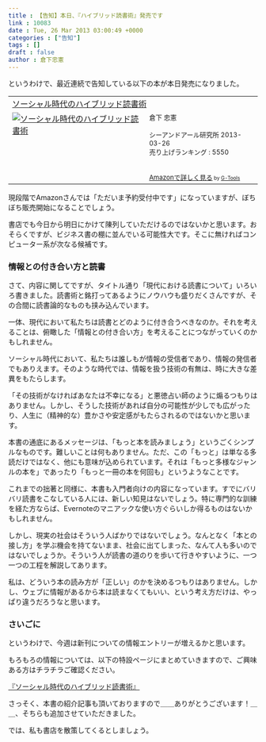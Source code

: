 ```yaml
---
title : 【告知】本日、『ハイブリッド読書術』発売です
link : 10083
date : Tue, 26 Mar 2013 03:00:49 +0000
categories : ["告知"]
tags : []
draft : false
author : 倉下忠憲
---
```


というわけで、最近連続で告知している以下の本が本日発売になりました。

<table  border="0" cellpadding="5"><tr><td colspan="2"><a href="http://www.amazon.co.jp/%E3%82%BD%E3%83%BC%E3%82%B7%E3%83%A3%E3%83%AB%E6%99%82%E4%BB%A3%E3%81%AE%E3%83%8F%E3%82%A4%E3%83%96%E3%83%AA%E3%83%83%E3%83%89%E8%AA%AD%E6%9B%B8%E8%A1%93-%E5%80%89%E4%B8%8B-%E5%BF%A0%E6%86%B2/dp/4863541244%3FSubscriptionId%3D15SMZCTB9V8NGR2TW082%26tag%3Drashita1000-22%26linkCode%3Dxm2%26camp%3D2025%26creative%3D165953%26creativeASIN%3D4863541244" target="_blank">ソーシャル時代のハイブリッド読書術</a><img src="http://www.assoc-amazon.jp/e/ir?t=rashita1000-22&l=ur2&o=9" width="1" height="1" style="border: none;" alt="" /></td></tr><tr><td valign="top"><a href="http://www.amazon.co.jp/%E3%82%BD%E3%83%BC%E3%82%B7%E3%83%A3%E3%83%AB%E6%99%82%E4%BB%A3%E3%81%AE%E3%83%8F%E3%82%A4%E3%83%96%E3%83%AA%E3%83%83%E3%83%89%E8%AA%AD%E6%9B%B8%E8%A1%93-%E5%80%89%E4%B8%8B-%E5%BF%A0%E6%86%B2/dp/4863541244%3FSubscriptionId%3D15SMZCTB9V8NGR2TW082%26tag%3Drashita1000-22%26linkCode%3Dxm2%26camp%3D2025%26creative%3D165953%26creativeASIN%3D4863541244" target="_blank"><img src="http://ecx.images-amazon.com/images/I/518XjWRBV5L._SL160_.jpg" border="0" alt="ソーシャル時代のハイブリッド読書術" /></a></td><td valign="top"><font size="-1">倉下 忠憲 <br /><br />シーアンドアール研究所  2013-03-26<br />売り上げランキング : 5550<br /><br /><br /><a href="http://www.amazon.co.jp/%E3%82%BD%E3%83%BC%E3%82%B7%E3%83%A3%E3%83%AB%E6%99%82%E4%BB%A3%E3%81%AE%E3%83%8F%E3%82%A4%E3%83%96%E3%83%AA%E3%83%83%E3%83%89%E8%AA%AD%E6%9B%B8%E8%A1%93-%E5%80%89%E4%B8%8B-%E5%BF%A0%E6%86%B2/dp/4863541244%3FSubscriptionId%3D15SMZCTB9V8NGR2TW082%26tag%3Drashita1000-22%26linkCode%3Dxm2%26camp%3D2025%26creative%3D165953%26creativeASIN%3D4863541244" target="_blank">Amazonで詳しく見る</a></font><font size="-2"> by <a href="http://www.goodpic.com/mt/aws/index.html" >G-Tools</a></font></td></tr></table>

現段階でAmazonさんでは「ただいま予約受付中です」になっていますが、ぼちぼち販売開始になることでしょう。

書店でも今日から明日にかけて陳列していただけるのではないかと思います。おそらくですが、ビジネス書の棚に並んでいる可能性大です。そこに無ければコンピューター系が次なる候補です。

<h3>情報との付き合い方と読書</h3>
さて、内容に関してですが、タイトル通り「現代における読書について」いろいろ書きました。読書術と銘打ってあるようにノウハウも盛りだくさんですが、その合間に読書論的なものも挟み込んでいます。

一体、現代において私たちは読書とどのように付き合うべきなのか。それを考えることは、俯瞰した「情報との付き合い方」を考えることにつながっていくのかもしれません。

ソーシャル時代において、私たちは誰しもが情報の受信者であり、情報の発信者でもありえます。そのような時代では、情報を扱う技術の有無は、時に大きな差異をもたらします。

「その技術がなければあなたは不幸になる」と悪徳占い師のように煽るつもりはありません。しかし、そうした技術があれば自分の可能性が少しでも広がったり、人生に（精神的な）豊かさや安定感がもたらされるのではないかと思います。

本書の通底にあるメッセージは、「もっと本を読みましょう」というごくシンプルなものです。難しいことは何もありません。ただ、この「もっと」は単なる多読だけではなく、他にも意味が込められています。それは「もっと多様なジャンルの本を」であったり「もっと一冊の本を何回も」というようなことです。

これまでの拙著と同様に、本書も入門者向けの内容になっています。すでにバリバリ読書をこなしている人には、新しい知見はないでしょう。特に専門的な訓練を経た方ならば、Evernoteのマニアックな使い方ぐらいしか得るものはないかもしれません。

しかし、現実の社会はそういう人ばかりではないでしょう。なんとなく「本との接し方」を学ぶ機会を持てないまま、社会に出てしまった、なんて人も多いのではないでしょうか。そういう人が読書の道のりを歩いて行きやすいように、一つ一つの工程を解説してあります。

私は、どういう本の読み方が「正しい」のかを決めるつもりはありません。しかし、ウェブに情報があるから本は読まなくてもいい、という考え方だけは、やっぱり違うだろうなと思います。

<h3>さいごに</h3>
というわけで、今週は新刊についての情報エントリーが増えるかと思います。

もろもろの情報については、以下の特設ページにまとめていきますので、ご興味ある方はチラチラご確認ください。

<a href="https://rashita.net/blog/?page_id=9912" target="_blank">『ソーシャル時代のハイブリッド読書術』</a>

さっそく、本書の紹介記事も頂いておりますので＿＿ありがとうございます！＿＿、そちらも追加させていただきました。

では、私も書店を散策してくるとしましょう。



